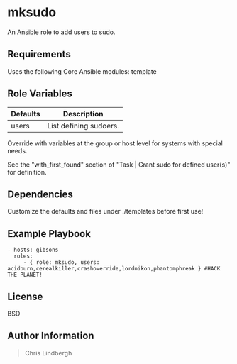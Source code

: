 mksudo
=========

An Ansible role to add users to sudo.

Requirements
------------

Uses the following Core Ansible modules:
template

Role Variables
--------------

| Defaults | Description |
| -------- | ----------- |
| users    | List defining sudoers. |

Override with variables at the group or host level for systems with special needs.  

See the "with_first_found" section of "Task | Grant sudo for defined user(s)" for definition.

Dependencies
------------

Customize the defaults and files under ./templates before first use!

Example Playbook
----------------

    - hosts: gibsons
      roles:
         - { role: mksudo, users: acidburn,cerealkiller,crashoverride,lordnikon,phantomphreak } #HACK THE PLANET!

License
-------

BSD

Author Information
------------------

> Chris Lindbergh
